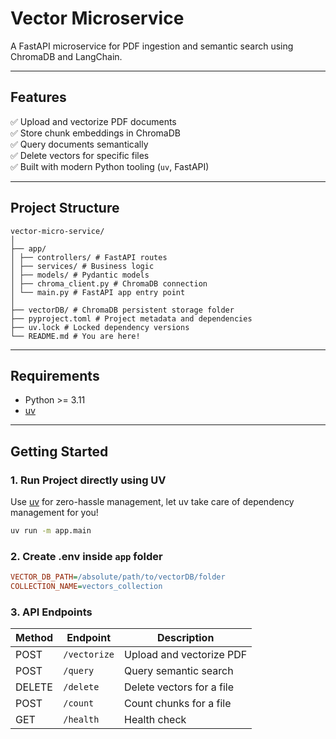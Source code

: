 # Vector Microservice

A FastAPI microservice for PDF ingestion and semantic search using ChromaDB and LangChain.

---

## Features

✅ Upload and vectorize PDF documents  
✅ Store chunk embeddings in ChromaDB  
✅ Query documents semantically  
✅ Delete vectors for specific files  
✅ Built with modern Python tooling (`uv`, FastAPI)

---

## Project Structure

```
vector-micro-service/
│
├── app/
│ ├── controllers/ # FastAPI routes
│ ├── services/ # Business logic
│ ├── models/ # Pydantic models
│ ├── chroma_client.py # ChromaDB connection
│ └── main.py # FastAPI app entry point
│
├── vectorDB/ # ChromaDB persistent storage folder
├── pyproject.toml # Project metadata and dependencies
├── uv.lock # Locked dependency versions
└── README.md # You are here!
```



---

## Requirements

- Python >= 3.11
- [uv](https://pypi.org/project/uv/)

---

## Getting Started

### 1. Run Project directly using UV

Use [uv](https://pypi.org/project/uv/) for zero-hassle management,
let uv take care of dependency management for you!

```bash
uv run -m app.main
```

### 2. Create .env inside `app` folder
```ini
VECTOR_DB_PATH=/absolute/path/to/vectorDB/folder
COLLECTION_NAME=vectors_collection
```

### 3. API Endpoints


| Method | Endpoint     | Description               |
| ------ | ------------ | ------------------------- |
| POST   | `/vectorize` | Upload and vectorize PDF  |
| POST   | `/query`     | Query semantic search     |
| DELETE | `/delete`    | Delete vectors for a file |
| POST   | `/count`     | Count chunks for a file   |
| GET    | `/health`    | Health check              |





